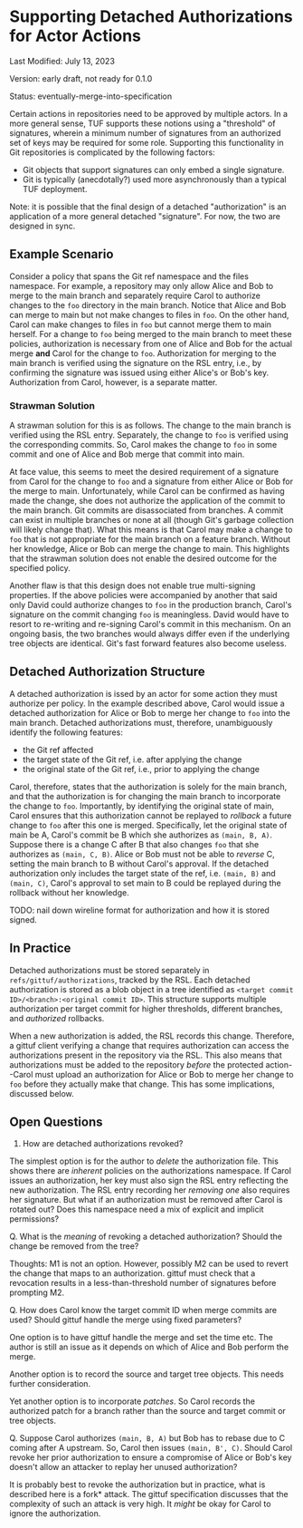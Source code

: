# Supporting Detached Authorizations for Actor Actions

Last Modified: July 13, 2023

Version: early draft, not ready for 0.1.0

Status: eventually-merge-into-specification

Certain actions in repositories need to be approved by multiple actors. In a
more general sense, TUF supports these notions using a "threshold" of
signatures, wherein a minimum number of signatures from an authorized set of
keys may be required for some role. Supporting this functionality in Git
repositories is complicated by the following factors:
* Git objects that support signatures can only embed a single signature.
* Git is typically (anecdotally?) used more asynchronously than a typical TUF
  deployment.

Note: it is possible that the final design of a detached "authorization" is an
application of a more general detached "signature". For now, the two are
designed in sync.

## Example Scenario

Consider a policy that spans the Git ref namespace and the files namespace. For
example, a repository may only allow Alice and Bob to merge to the main branch
and separately require Carol to authorize changes to the `foo` directory in the
main branch. Notice that Alice and Bob can merge to main but not make changes
to files in `foo`. On the other hand, Carol can make changes to files in `foo`
but cannot merge them to main herself. For a change to `foo` being merged to
the main branch to meet these policies, authorization is necessary from one of
Alice and Bob for the actual merge **and** Carol for the change to `foo`.
Authorization for merging to the main branch is verified using the signature on
the RSL entry, i.e., by confirming the signature was issued using either
Alice's or Bob's key. Authorization from Carol, however, is a separate matter.

### Strawman Solution

A strawman solution for this is as follows. The change to the main branch is
verified using the RSL entry. Separately, the change to `foo` is verified using
the corresponding commits. So, Carol makes the change to `foo` in some commit
and one of Alice and Bob merge that commit into main.

At face value, this seems to meet the desired requirement of a signature from
Carol for the change to `foo` and a signature from either Alice or Bob for the
merge to main. Unfortunately, while Carol can be confirmed as having made the
change, she does not authorize the application of the commit to the main
branch. Git commits are disassociated from branches. A commit can exist in
multiple branches or none at all (though Git's garbage collection will likely
change that). What this means is that Carol may make a change to `foo` that is
not appropriate for the main branch on a feature branch. Without her knowledge,
Alice or Bob can merge the change to main. This highlights that the strawman
solution does not enable the desired outcome for the specified policy.

Another flaw is that this design does not enable true multi-signing properties.
If the above policies were accompanied by another that said only David could
authorize changes to `foo` in the production branch, Carol's signature on the
commit changing `foo` is meaningless. David would have to resort to re-writing
and re-signing Carol's commit in this mechanism. On an ongoing basis, the two
branches would always differ even if the underlying tree objects are identical.
Git's fast forward features also become useless.

## Detached Authorization Structure

A detached authorization is issed by an actor for some action they must
authorize per policy. In the example described above, Carol would issue a
detached authorization for Alice or Bob to merge her change to `foo` into the
main branch. Detached authorizations must, therefore, unambiguously identify
the following features:
* the Git ref affected
* the target state of the Git ref, i.e. after applying the change
* the original state of the Git ref, i.e., prior to applying the change

Carol, therefore, states that the authorization is solely for the main branch,
and that the authorization is for changing the main branch to incorporate the
change to `foo`. Importantly, by identifying the original state of main, Carol
ensures that this authorization cannot be replayed to _rollback_ a future
change to `foo` after this one is merged. Specifically, let the original state
of main be A, Carol's commit be B which she authorizes as `(main, B, A)`.
Suppose there is a change C after B that also changes `foo` that she authorizes
as `(main, C, B)`. Alice or Bob must not be able to _reverse_ C, setting the
main branch to B without Carol's approval. If the detached authorization only
includes the target state of the ref, i.e. `(main, B)` and `(main, C)`, Carol's
approval to set main to B could be replayed during the rollback without her
knowledge.

TODO: nail down wireline format for authorization and how it is stored signed.

## In Practice

Detached authorizations must be stored separately in
`refs/gittuf/authorizations`, tracked by the RSL. Each detached authorization
is stored as a blob object in a tree identified as `<target commit
ID>/<branch>:<original commit ID>`. This structure supports multiple
authorization per target commit for higher thresholds, different branches, and
_authorized_ rollbacks.

When a new authorization is added, the RSL records this change. Therefore, a
gittuf client verifying a change that requires authorization can access the
authorizations present in the repository via the RSL. This also means that
authorizations must be added to the repository _before_ the protected
action--Carol must upload an authorization for Alice or Bob to merge her change
to `foo` before they actually make that change. This has some implications,
discussed below.

## Open Questions

1. How are detached authorizations revoked?

The simplest option is for the author to _delete_ the authorization file. This
shows there are _inherent_ policies on the authorizations namespace. If Carol
issues an authorization, her key must also sign the RSL entry reflecting the
new authorization. The RSL entry recording her _removing one_ also requires her
signature. But what if an authorization must be removed after Carol is rotated
out? Does this namespace need a mix of explicit and implicit permissions?

Q. What is the _meaning_ of revoking a detached authorization? Should the
change be removed from the tree?

Thoughts: M1 is not an option. However, possibly M2 can be used to revert the
change that maps to an authorization. gittuf must check that a revocation
results in a less-than-threshold number of signatures before prompting M2.

Q. How does Carol know the target commit ID when merge commits are used? Should
gittuf handle the merge using fixed parameters?

One option is to have gittuf handle the merge and set the time etc. The author
is still an issue as it depends on which of Alice and Bob perform the merge.

Another option is to record the source and target tree objects. This needs
further consideration.

Yet another option is to incorporate _patches_. So Carol records the authorized
patch for a branch rather than the source and target commit or tree objects.

Q. Suppose Carol authorizes `(main, B, A)` but Bob has to rebase due to C
coming after A upstream. So, Carol then issues `(main, B', C)`. Should Carol
revoke her prior authorization to ensure a compromise of Alice or Bob's key
doesn't allow an attacker to replay her unused authorization?

It is probably best to revoke the authorization but in practice, what is
described here is a fork* attack. The gittuf specification discusses that
the complexity of such an attack is very high. It _might_ be okay for Carol to
ignore the authorization.
